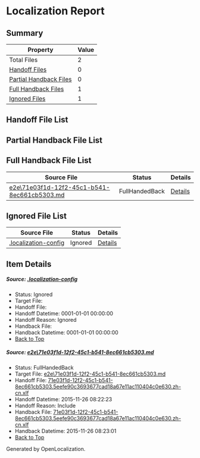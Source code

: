 # <a name='report-top'></a> Localization Report

## Summary
 Property | Value 
 -------- | ----- 
 Total Files | 2
[ Handoff Files ](#handoff-list)| 0
[ Partial Handback Files ](#partial-handback-list)| 0
[ Full Handback Files ](#full-handback-list)| 1
[ Ignored Files ](#ignored-list)| 1

## <a name='handoff-list'></a> Handoff File List

## <a name='partial-handback-list'></a> Partial Handback File List

## <a name='handback-list'></a> Full Handback File List
 Source File | Status | Details 
 ----------- | ------ | ------- 
 [e2e\71e03f1d-12f2-45c1-b541-8ec661cb5303.md](https://github.com/OpenLocalizationTest/oltest/blob/ae25588788114c954624b8aa1b5e8d53147032c8/e2e/71e03f1d-12f2-45c1-b541-8ec661cb5303.md) | FullHandedBack | [Details](#88435cac8efff00d325bf8232c82c094e282ddb91)

## <a name='ignored-list'></a> Ignored File List
 Source File | Status | Details 
 ----------- | ------ | ------- 
 [.localization-config](https://github.com/OpenLocalizationTest/oltest/blob/0ff39d7115eb0f2e6feb0d14e28673c28237eb8d/.localization-config) | Ignored | [Details](#048a0e657b81f2e30d1cbef1ba533f0de3ca11c40)

## Item Details
##### <a name='048a0e657b81f2e30d1cbef1ba533f0de3ca11c40'></a> Source: [.localization-config](https://github.com/OpenLocalizationTest/oltest/blob/0ff39d7115eb0f2e6feb0d14e28673c28237eb8d/.localization-config)
* Status: Ignored
* Target File: 
* Handoff File: 
* Handoff Datetime: 0001-01-01 00:00:00
* Handoff Reason: Ignored
* Handback File: 
* Handback Datetime: 0001-01-01 00:00:00
* [Back to Top](#report-top)

##### <a name='88435cac8efff00d325bf8232c82c094e282ddb91'></a> Source: [e2e\71e03f1d-12f2-45c1-b541-8ec661cb5303.md](https://github.com/OpenLocalizationTest/oltest/blob/ae25588788114c954624b8aa1b5e8d53147032c8/e2e/71e03f1d-12f2-45c1-b541-8ec661cb5303.md)
* Status: FullHandedBack
* Target File: [e2e\71e03f1d-12f2-45c1-b541-8ec661cb5303.md](https://github.com/OpenLocalizationTestOrg/oltest.zh-cn/blob/46a95b3c32708e6e4b2379210e0465216223a78c/e2e/71e03f1d-12f2-45c1-b541-8ec661cb5303.md)
* Handoff File: [71e03f1d-12f2-45c1-b541-8ec661cb5303.5eefe90c3693677cad18a67e11ac110404c0e630.zh-cn.xlf](https://github.com/OpenLocalizationTestOrg/olhandoff/blob/a78236bf023c89a5c5bd4e70458a72564a5dc0bf/ol-handoff/OpenLocalizationTestOrg/oltest.zh-cn/yanz/71e03f1d-12f2-45c1-b541-8ec661cb5303.5eefe90c3693677cad18a67e11ac110404c0e630.zh-cn.xlf)
* Handoff Datetime: 2015-11-26 08:22:23
* Handoff Reason: Include
* Handback File: [71e03f1d-12f2-45c1-b541-8ec661cb5303.5eefe90c3693677cad18a67e11ac110404c0e630.zh-cn.xlf](https://github.com/OpenLocalizationTestOrg/olhandback/blob/73b1a17b7d3c82bd2e710c108fe5f6ea00b18e37/ol-handback/OpenLocalizationTestOrg/oltest.zh-cn/yanz/71e03f1d-12f2-45c1-b541-8ec661cb5303.5eefe90c3693677cad18a67e11ac110404c0e630.zh-cn.xlf)
* Handback Datetime: 2015-11-26 08:23:01
* [Back to Top](#report-top)


Generated by OpenLocalization.

